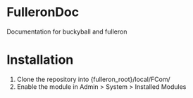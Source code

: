 FulleronDoc
===========

Documentation for buckyball and fulleron

Installation
============

1. Clone the repository into {fulleron_root}/local/FCom/
2. Enable the module in Admin > System > Installed Modules
